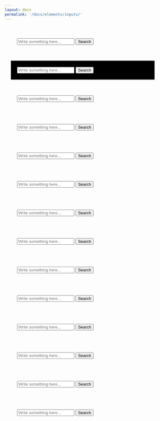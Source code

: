 ```yaml
---
layout: docs
permalink: '/docs/elements/inputs/'
---
```


<div style="padding: 20px;">
  <form action="#" style="padding: 20px;">
    <input
      type="text"
      name="#"
      id="#"
      placeholder="Write something here..."
      class="input input-black"
      autocomplete="off"
    />
    <input type="button" value="Search" class="btn btn-solid btn-black" />
  </form>
  <br />
  <form action="#" style="background-color: black; padding: 20px;">
    <input
      type="text"
      name="#"
      id="#"
      placeholder="Write something here..."
      class="input input-white"
      autocomplete="off"
    />
    <input type="button" value="Search" class="btn btn-solid btn-white" />
  </form>
  <br />
  <form action="#" style="padding: 20px;">
    <input
      type="text"
      name="#"
      id="#"
      placeholder="Write something here..."
      class="input input-red"
      autocomplete="off"
    />
    <input type="button" value="Search" class="btn btn-solid btn-red" />
  </form>
  <br />
  <form action="#" style="padding: 20px;">
    <input
      type="text"
      name="#"
      id="#"
      placeholder="Write something here..."
      class="input input-pink"
      autocomplete="off"
    />
    <input type="button" value="Search" class="btn btn-solid btn-pink" />
  </form>
  <br />
  <form action="#" style="padding: 20px;">
    <input
      type="text"
      name="#"
      id="#"
      placeholder="Write something here..."
      class="input input-grape"
      autocomplete="off"
    />
    <input type="button" value="Search" class="btn btn-solid btn-grape" />
  </form>
  <br />
  <form action="#" style="padding: 20px;">
    <input
      type="text"
      name="#"
      id="#"
      placeholder="Write something here..."
      class="input input-violet"
      autocomplete="off"
    />
    <input type="button" value="Search" class="btn btn-solid btn-violet" />
  </form>
  <br />
  <form action="#" style="padding: 20px;">
    <input
      type="text"
      name="#"
      id="#"
      placeholder="Write something here..."
      class="input input-indigo"
      autocomplete="off"
    />
    <input type="button" value="Search" class="btn btn-solid btn-indigo" />
  </form>
  <br />
  <form action="#" style="padding: 20px;">
    <input
      type="text"
      name="#"
      id="#"
      placeholder="Write something here..."
      class="input input-blue"
      autocomplete="off"
    />
    <input type="button" value="Search" class="btn btn-solid btn-blue" />
  </form>
  <br />
  <form action="#" style="padding: 20px;">
    <input
      type="text"
      name="#"
      id="#"
      placeholder="Write something here..."
      class="input input-cyan"
      autocomplete="off"
    />
    <input type="button" value="Search" class="btn btn-solid btn-cyan" />
  </form>
  <br />
  <form action="#" style="padding: 20px;">
    <input
      type="text"
      name="#"
      id="#"
      placeholder="Write something here..."
      class="input input-teal"
      autocomplete="off"
    />
    <input type="button" value="Search" class="btn btn-solid btn-teal" />
  </form>
  <br />
  <form action="#" style="padding: 20px;">
    <input
      type="text"
      name="#"
      id="#"
      placeholder="Write something here..."
      class="input input-green"
      autocomplete="off"
    />
    <input type="button" value="Search" class="btn btn-solid btn-green" />
  </form>
  <br />
  <form action="#" style="padding: 20px;">
    <input
      type="text"
      name="#"
      id="#"
      placeholder="Write something here..."
      class="input input-lime"
      autocomplete="off"
    />
    <input type="button" value="Search" class="btn btn-solid btn-lime" />
  </form>
  <br />
  <form action="#" style="padding: 20px;">
    <input
      type="text"
      name="#"
      id="#"
      placeholder="Write something here..."
      class="input input-yellow"
      autocomplete="off"
    />
    <input type="button" value="Search" class="btn btn-solid btn-yellow" />
  </form>
  <br />
  <form action="#" style="padding: 20px;">
    <input
      type="text"
      name="#"
      id="#"
      placeholder="Write something here..."
      class="input input-orange"
      autocomplete="off"
    />
    <input type="button" value="Search" class="btn btn-solid btn-orange" />
  </form>
  <br />
</div>